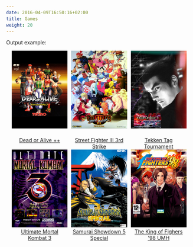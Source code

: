 ```yaml
---
date: 2016-04-09T16:50:16+02:00
title: Games
weight: 20
---
```


Output example:                                                               
<div>
<figure style="margin-top: 0px; margin-bottom:0px; margin-right:1%; margin-left:3%; float:left; width:30.0%">
  <a href="/envs/games/doapp/"><img style="margin-bottom: 20px;" src="/images/envs/doapp.jpg">
  <figcaption align="middle">Dead or Alive ++</figcaption></a>
</figure>                                                                       
<figure style="margin-top: 0px; margin-bottom:0px; margin-right:1%; margin-left:1%; float:left; width:30.0%;">
  <a href="/envs/games/sfiii3n/"><img style="margin-bottom: 20px;" src="/images/envs/sfiii3n.jpg">
  <figcaption align="middle">Street Fighter III 3rd Strike</figcaption></a>
</figure>                                                                       
<figure style="margin-top: 0px; margin-bottom:0px; margin-right:auto; margin-left:1%; float:left; width:30.0%;">
  <a href="/envs/games/tektagt/"><img style="margin-bottom: 20px;" src="/images/envs/tektagt.jpg">
  <figcaption align="middle">Tekken Tag Tournament</figcaption></a>
</figure>                                                                       
</div>
<div>
<figure style="margin-top: 0px; margin-bottom:0px; margin-right:1%; margin-left:3%; float:left; width:30.0%;">
  <a href="/envs/games/umk3/"><img src="/images/envs/umk3.jpg">
  <figcaption align="middle">Ultimate Mortal Kombat 3</figcaption></a>
</figure>                                                                       
<figure style="margin-top: 0px; margin-bottom:0px; margin-right:1%; margin-left:1%; float:left; width:30.0%;">
  <a href="/envs/games/samsh5sp/"><img src="/images/envs/samsh5sp.jpg">
  <figcaption align="middle">Samurai Showdown 5 Special</figcaption></a>        
</figure>                                                                       
<figure style="margin-top: 0px; margin-bottom:0px; margin-right:auto; margin-left:1%; float:left; width:30.0%;">
  <a href="/envs/games/kof98umh/"><img src="/images/envs/kof98umh.jpg">
  <figcaption align="middle">The King of Fighers '98 UMH</figcaption></a>
</figure>                                                                       
</div>
